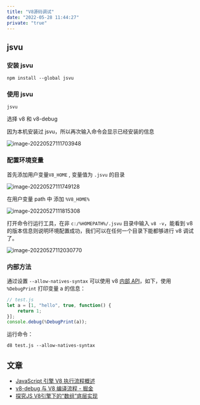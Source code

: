 ```yaml
---
title: "V8源码调试"
date: "2022-05-28 11:44:27"
private: "true"
---
```


## jsvu

### 安装 jsvu

```
npm install --global jsvu
```

### 使用 jsvu

```
jsvu
```

选择 v8 和 v8-debug

因为本机安装过 jsvu，所以再次输入命令会显示已经安装的信息

![image-20220527111703948](D:\zhongzichen\markdown\docs\images\V8源码调试\image-20220527111703948.png)

### 配置环境变量

首先添加用户变量`V8_HOME` , 变量值为 `.jsvu` 的目录 

![image-20220527111749128](D:\zhongzichen\markdown\docs\images\V8源码调试\image-20220527111749128.png)

在用户变量 path 中 添加 `%V8_HOME%`

![image-20220527111815308](D:\zhongzichen\markdown\docs\images\V8源码调试\image-20220527111815308.png)

打开命令行运行工具，在非 `c:/%HOMEPATH%/.jsvu` 目录中输入 `v8 -v`，能看到 v8 的版本信息则说明环境配置成功，我们可以在任何一个目录下能都够进行 v8 调试了。

![image-20220527112030770](D:\zhongzichen\markdown\docs\images\V8源码调试\image-20220527112030770.png)

### 内部方法

通过设置 `--allow-natives-syntax` 可以使用 v8 [内部 API](https://github.com/v8/v8/blob/4b9b23521e6fd42373ebbcb20ebe03bf445494f9/src/runtime/runtime.h)，如下，使用 `%DebugPrint` 打印变量 a 的信息：

```js
// test.js
let a = [1, "hello", true, function() {
    return 1;
}];
console.debug(%DebugPrint(a));
```

运行命令：

```
d8 test.js --allow-natives-syntax
```

## 文章

- [JavaScript 引擎 V8 执行流程概述](https://mp.weixin.qq.com/s/t__Jqzg1rbTlsCHXKMwh6A)
- [v8-debug 与 V8 编译流程 - 掘金](https://juejin.cn/post/6979149480960458788#comment)
- [探究JS V8引擎下的“数组”底层实现](https://mp.weixin.qq.com/s?__biz=MzI4NjY4MTU5Nw==&mid=2247486244&idx=2&sn=f215f9a64fc622622e4a86d8f22e9ba6&chksm=ebd87bb6dcaff2a0d78f7e6175ae0f3eca753f09b3d51d6e2ce25ddaf737aef15c42dc9e9d87&scene=178&cur_album_id=1500522652875194368#rd)
    